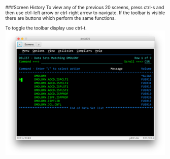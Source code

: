 ###Screen History
To view any of the previous 20 screens, press ctrl-s and then use ctrl-left arrow or ctrl-right arrow to navigate. If the toolbar is visible there are buttons which perform the same functions.

To toggle the toolbar display use ctrl-t.  
![History screen](history.png?raw=true "history screen")
